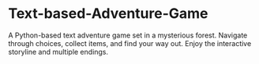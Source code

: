 # Text-based-Adventure-Game
A Python-based text adventure game set in a mysterious forest. Navigate through choices, collect items, and find your way out. Enjoy the interactive storyline and multiple endings.
